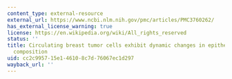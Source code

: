 ```yaml
---
content_type: external-resource
external_url: https://www.ncbi.nlm.nih.gov/pmc/articles/PMC3760262/
has_external_license_warning: true
license: https://en.wikipedia.org/wiki/All_rights_reserved
status: ''
title: Circulating breast tumor cells exhibit dynamic changes in epithelial and mesenchymal
  composition
uid: cc2c9957-15e1-4610-8c7d-76067ec1d297
wayback_url: ''
---
```

